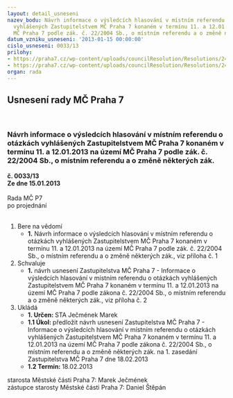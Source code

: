 ```yaml
---
layout: detail_usneseni
nazev_bodu: Návrh informace o výsledcích hlasování v místním referendu o otázkách
  vyhlášených Zastupitelstvem MČ Praha 7 konaném v termínu 11. a 12.01.2013 na území
  MČ Praha 7 podle zák. č. 22/2004 Sb., o místním referendu a o změně některých zák.
datum_vzniku_usneseni: '2013-01-15 00:00:00'
cislo_usneseni: 0033/13
prilohy:
- https://praha7.cz/wp-content/uploads/councilResolution/Resolutions/24348/3-13-zapis_referendum_scan_zmcp7.pdf
- https://praha7.cz/wp-content/uploads/councilResolution/Resolutions/24348/3-13-z2_informace_o_vysledku_referenda_zmcp7.doc
organ: rada
---
```

<div id="ucUsn_pList" class="usn">
	<span><h2>Usnesení rady MČ Praha 7 </h2>
<br></span><div class="standBody">
<span><h3>Návrh informace o výsledcích hlasování v místním referendu o otázkách vyhlášených Zastupitelstvem MČ Praha 7 konaném v termínu 11. a 12.01.2013 na území MČ Praha 7 podle zák. č. 22/2004 Sb., o místním referendu a o změně některých zák.</h3></span><div class="center">
		<strong>č. 0033/13</strong><br>
	</div>
<div class="center">
		<strong>Ze dne 15.01.2013</strong><br><br>
	</div>Rada MČ P7<br> po projednání<br><br><ol>
<li>Bere na vědomí<ul><li>
<strong>1.</strong> Návrh informace o výsledcích hlasování v místním referendu o otázkách vyhlášených Zastupitelstvem MČ Praha 7 konaném v termínu 11. a 12.01.2013 na území MČ Praha 7 podle zák. č. 22/2004 Sb., o místním referendu a o změně některých zák., viz příloha č. 1</li></ul>
</li>
<li>Schvaluje<ul><li>
<strong>1.</strong> návrh usnesení Zastupitelstva MČ Praha 7 - Informace o výsledcích hlasování v místním referendu o otázkách vyhlášených Zastupitelstvem MČ Praha 7 konaném v termínu 11. a 12.01.2013 na území MČ Praha 7 podle zákona č. 22/2004 Sb., o místním referendu a o změně některých zák., viz příloha č. 2             </li></ul>
</li>
<li>Ukládá<ul>
<li>
<strong>1. Určen: </strong>STA Ječmének Marek</li>
<li>
<strong>1.1 Úkol: </strong>předložit návrh usnesení Zastupitelstva MČ Praha 7 - Informace o výsledcích hlasování v místním referendu o otázkách vyhlášených Zastupitelstvem MČ Praha 7 konaném v termínu 11. a 12.01.2013 na území MČ Praha 7 podle zákona č. 22/2004 Sb., o místním referendu a o změně některých zák. na 1. zasedání Zastupitelstva MČ Praha 7 dne 18.02.2013</li>
<li>
<strong>1.2 Termín: </strong>18.02.2013</li>
</ul>
</li>
</ol>starosta Městské části Praha 7: Marek Ječmének<br>zástupce starosty Městské části Praha 7: Daniel Štěpán 
</div>
</div>